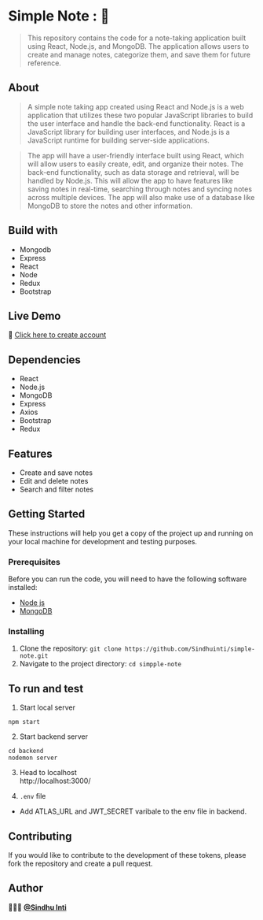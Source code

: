 # Simple Note : 📝

> This repository contains the code for a note-taking application built using React, Node.js, and MongoDB. The application allows users to create and manage notes, categorize them, and save them for future reference.

## About

> A simple note taking app created using React and Node.js is a web application that utilizes these two popular JavaScript libraries to build the user interface and handle the back-end functionality. React is a JavaScript library for building user interfaces, and Node.js is a JavaScript runtime for building server-side applications.

> The app will have a user-friendly interface built using React, which will allow users to easily create, edit, and organize their notes. The back-end functionality, such as data storage and retrieval, will be handled by Node.js. This will allow the app to have features like saving notes in real-time, searching through notes and syncing notes across multiple devices. The app will also make use of a database like MongoDB to store the notes and other information.

## Build with 
- Mongodb
- Express
- React
- Node
- Redux
- Bootstrap

## Live Demo

:page_facing_up: [Click here to create account](https://classy-kangaroo-e8e7b5.netlify.app/)

## Dependencies
- React
- Node.js
- MongoDB
- Express
- Axios
- Bootstrap
- Redux

## Features
- Create and save notes
- Edit and delete notes
- Search and filter notes

## Getting Started

These instructions will help you get a copy of the project up and running on your local machine for development and testing purposes.

### Prerequisites

Before you can run the code, you will need to have the following software installed:
- [Node js](https://nodejs.org/en/)
- [MongoDB](https://www.mongodb.com/docs/)

### Installing

1. Clone the repository: `git clone https://github.com/Sindhuinti/simple-note.git`
2. Navigate to the project directory: `cd simpple-note`

## To run and test 

1. Start local server
``` 
npm start
```
2. Start backend server
``` 
cd backend
nodemon server
```
3. Head to localhost <br>
http://localhost:3000/

4. `.env` file

 - Add ATLAS_URL and JWT_SECRET varibale to the env file in backend.


## Contributing

If you would like to contribute to the development of these tokens, please fork the repository and create a pull request.

## Author 

👩🏻‍💻  **[@Sindhu Inti](https://github.com/sindhuinti/)**

